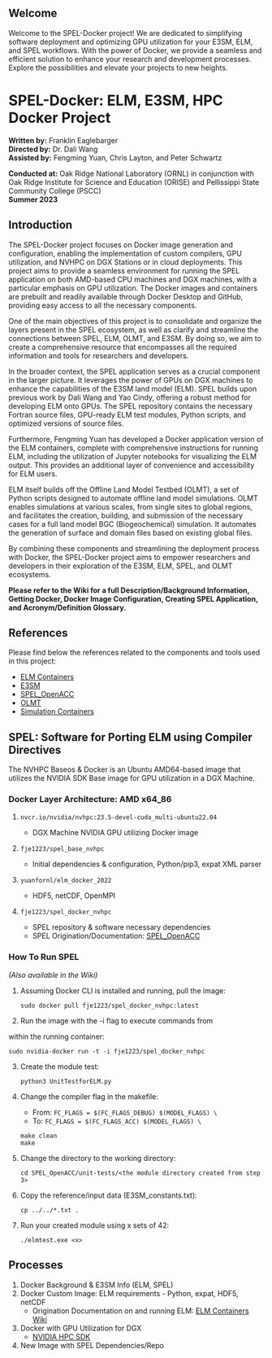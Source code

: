 ## Welcome

Welcome to the SPEL-Docker project! We are dedicated to simplifying software deployment and optimizing GPU utilization for your E3SM, ELM, and SPEL workflows. With the power of Docker, we provide a seamless and efficient solution to enhance your research and development processes. Explore the possibilities and elevate your projects to new heights.

# SPEL-Docker: ELM, E3SM, HPC Docker Project

**Written by:** Franklin Eaglebarger  
**Directed by:** Dr. Dali Wang  
**Assisted by:** Fengming Yuan, Chris Layton, and Peter Schwartz  

**Conducted at:** Oak Ridge National Laboratory (ORNL) in conjunction with Oak Ridge Institute for Science and Education (ORISE) and Pellissippi State Community College (PSCC)  
**Summer 2023**

## Introduction

The SPEL-Docker project focuses on Docker image generation and configuration, enabling the implementation of custom compilers, GPU utilization, and NVHPC on DGX Stations or in cloud deployments. This project aims to provide a seamless environment for running the SPEL application on both AMD-based CPU machines and DGX machines, with a particular emphasis on GPU utilization. The Docker images and containers are prebuilt and readily available through Docker Desktop and GitHub, providing easy access to all the necessary components.

One of the main objectives of this project is to consolidate and organize the layers present in the SPEL ecosystem, as well as clarify and streamline the connections between SPEL, ELM, OLMT, and E3SM. By doing so, we aim to create a comprehensive resource that encompasses all the required information and tools for researchers and developers.

In the broader context, the SPEL application serves as a crucial component in the larger picture. It leverages the power of GPUs on DGX machines to enhance the capabilities of the E3SM land model (ELM). SPEL builds upon previous work by Dali Wang and Yao Cindy, offering a robust method for developing ELM onto GPUs. The SPEL repository contains the necessary Fortran source files, GPU-ready ELM test modules, Python scripts, and optimized versions of source files.

Furthermore, Fengming Yuan has developed a Docker application version of the ELM containers, complete with comprehensive instructions for running ELM, including the utilization of Jupyter notebooks for visualizing the ELM output. This provides an additional layer of convenience and accessibility for ELM users.

ELM itself builds off the Offline Land Model Testbed (OLMT), a set of Python scripts designed to automate offline land model simulations. OLMT enables simulations at various scales, from single sites to global regions, and facilitates the creation, building, and submission of the necessary cases for a full land model BGC (Biogeochemical) simulation. It automates the generation of surface and domain files based on existing global files.

By combining these components and streamlining the deployment process with Docker, the SPEL-Docker project aims to empower researchers and developers in their exploration of the E3SM, ELM, SPEL, and OLMT ecosystems.

**Please refer to the Wiki for a full Description/Background Information, Getting Docker, Docker Image Configuration, Creating SPEL Application, and Acronym/Definition Glossary.**

## References

Please find below the references related to the components and tools used in this project:

- [ELM Containers](https://github.com/fmyuan/elm_containers)
- [E3SM](https://github.com/fmyuan/E3SM)
- [SPEL_OpenACC](https://github.com/peterdschwartz/SPEL_OpenACC)
- [OLMT](https://github.com/FASSt-simulation/OLMT)
- [Simulation Containers](https://github.com/FASSt-simulation/simulation_containers)

## SPEL: Software for Porting ELM using Compiler Directives

The NVHPC Baseos & Docker is an Ubuntu AMD64-based image that utilizes the NVIDIA SDK Base image for GPU utilization in a DGX Machine.

### Docker Layer Architecture: AMD x64_86

1. `nvcr.io/nvidia/nvhpc:23.5-devel-cuda_multi-ubuntu22.04`
   - DGX Machine NVIDIA GPU utilizing Docker image

2. `fje1223/spel_base_nvhpc`
   - Initial dependencies & configuration, Python/pip3, expat XML parser

3. `yuanfornl/elm_docker_2022`
   - HDF5, netCDF, OpenMPI

4. `fje1223/spel_docker_nvhpc`
   - SPEL repository & software necessary dependencies
   - SPEL Origination/Documentation: [SPEL_OpenACC](https://github.com/peterdschwartz/SPEL_OpenACC)

### How To Run SPEL
*(Also available in the Wiki)*

1. Assuming Docker CLI is installed and running, pull the image:
   ```
   sudo docker pull fje1223/spel_docker_nvhpc:latest
   ```

2. Run the image with the -i flag to execute commands from

 within the running container:
   ```
   sudo nvidia-docker run -t -i fje1223/spel_docker_nvhpc
   ```

3. Create the module test:
   ```
   python3 UnitTestforELM.py
   ```

4. Change the compiler flag in the makefile:
   - From: `FC_FLAGS = $(FC_FLAGS_DEBUG) $(MODEL_FLAGS) \`
   - To: `FC_FLAGS = $(FC_FLAGS_ACC) $(MODEL_FLAGS) \`
   ```
   make clean
   make
   ```

5. Change the directory to the working directory:
   ```
   cd SPEL_OpenACC/unit-tests/<the module directory created from step 3>
   ```

6. Copy the reference/input data (E3SM_constants.txt):
   ```
   cp ../../*.txt .
   ```

7. Run your created module using x sets of 42:
   ```
   ./elmtest.exe <x>
   ```

## Processes

1. Docker Background & E3SM Info (ELM, SPEL)
2. Docker Custom Image: ELM requirements - Python, expat, HDF5, netCDF
   - Origination Documentation on and running ELM: [ELM Containers Wiki](https://github.com/fmyuan/elm_containers/wiki)
3. Docker with GPU Utilization for DGX
   - [NVIDIA HPC SDK](https://developer.nvidia.com/hpc-sdk)
4. New Image with SPEL Dependencies/Repo